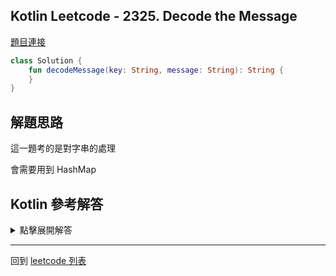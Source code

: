 ## Kotlin Leetcode - 2325. Decode the Message

[題目連接](https://leetcode.com/problems/decode-the-message/)

```kotlin
class Solution {
    fun decodeMessage(key: String, message: String): String {
    }
}
```

## 解題思路

這一題考的是對字串的處理

會需要用到 HashMap

## Kotlin 參考解答

<details>
  <summary markdown='span'>點擊展開解答</summary>

```kotlin
class Solution {
    fun decodeMessage(key: String, message: String): String {
        val code = HashMap<Char, Char>()
        code[' '] = ' '
		
        var localKey = key.toSet()
            .joinToString("")
            .filter { it != ' ' }
        localKey.forEachIndexed { i, _ ->
            code[localKey[i]] = ('a'..'z').toList()[i]
        }
        
        var result = StringBuilder()
        message.forEachIndexed { i, _ ->
            result.append(code[message[i]])
        }
        
        return result.toString()
    }
}
```

</details>

------

回到 [leetcode 列表](index.md)
